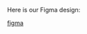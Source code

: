 Here is our Figma design:

[figma](https://www.figma.com/file/XRUuv4HZqI6cuHeXbQo036/Common?node-id=24%3A3&t=YM5BT3cBV1LbIeVL-1)
